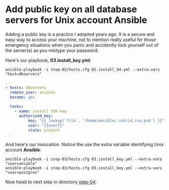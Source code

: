 Add public key on all database servers for Unix account Ansible
================

Adding a public key is a practice I adopted years ago. It is a secure and easy way to access your machine, not to mention really useful for those emergency situations when you panic and accidently lock yourself out of the server(s) as you mistype your password.

Here's our playbook, **03.install\_key.yml**:

	ansible-playbook -i step-02/hosts.cfg 02.install_94.yml --extra-vars "host=dbservers"

``` yaml
---
- hosts: dbservers
  remote_user: ansible
  become: yes
 
  tasks:
    - name: install SSH key
      authorized_key:
	      key: "{{ lookup('file', '/home/ansible/.ssh/id_rsa.pub') }}"
	      user: "{{user}}"
	      state: present
...
```
And here's our invocation. Notice the use the extra variable identifying Unix account **Ansible**:

	ansible-playbook -i step-03/hosts.cfg 03.install_key.yml --extra-vars "user=ansible"
	ansible-playbook -i step-03/hosts.cfg 03.install_key.yml --extra-vars "user=postgres"

Now head to next step in directory [step-04](https://github.com/4orbit/ansible-PG-tuto/tree/master/step-04).
